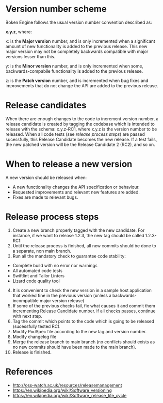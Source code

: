 # Version number scheme

Boken Engine follows the usual version number convention described as:

**x.y.z**, where:

x: is the **Major version** number, and is only incremented when a significant amount of new functionality is added to the previous release. This new major version may not be completely backwards compatible with major versions lesser than this.

y: is the **Minor version** number, and is only incremented when some, backwards-compabile functionality is added to the previous release.

z: is the **Patch version** number, and is incremented when bug fixes and improvements that do not change the API are added to the previous release.

# Release candidates

When there are enough changes to the code to increment version number, a release candidate is created by tagging the codebase which is intended to release with the schema: x.y.z-RC1, where x.y.z is the version number to be released. When all code tests (see *release process steps*) are passed sucessfully, this Release Candidate becomes the new release. If a test fails, the new patched version will be the Release Candidate 2 (RC2), and so on.

# When to release a new version

A new version should be released when:

- A new functionality changes the API specification or behaviour.
- Requested improvements and relevant new features are added.
- Fixes are made to relevant bugs.

# Release process steps

1. Create a new branch properly tagged with the new candidate. For instance, if we want to release 1.2.3, the new tag should be called 1.2.3-RC1
2. Until the release process is finished, all new commits should be done to a separate, non main branch.
3. Run all the mandatory check to guarantee code stability:
  - Complete build with no error nor warnings
  - All automated code tests
  - Swiftlint and Tailor Linters
  - Lizard code quality tool
4. It is convenient to check the new version in a sample host application that worked fine in the previous version (unless a backwards-incompatible major version release)
5. If some of the previous checks fail, fix what causes it and commit them incrementing Release Candidate number. If all checks passes, continue with next step.
6. Tag the commit which points to the code which is going to be released (sucessfully tested RC).
7. Modify PodSpec file according to the new tag and version number.
8. Modify changelog file
9. Merge the release branch to main branch (no conflicts should exists as no new commits should have been made to the main branch). 
10. Release is finished.

# References

- http://oss-watch.ac.uk/resources/releasemanagement
- https://en.wikipedia.org/wiki/Software_versioning
- https://en.wikipedia.org/wiki/Software_release_life_cycle
